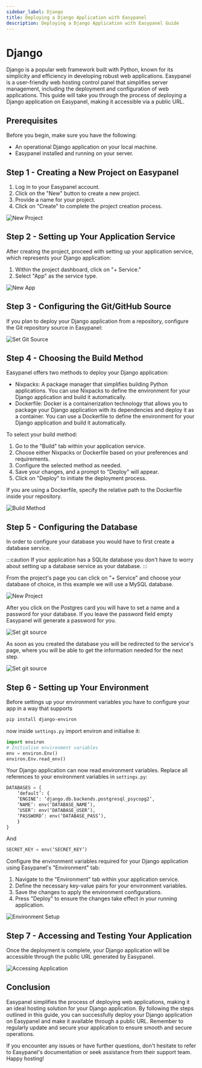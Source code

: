 ```yaml
---
sidebar_label: Django
title: Deploying a Django Application with Easypanel
description: Deploying a Django Application with Easypanel Guide
---
```


# Django

Django is a popular web framework built with Python, known for its simplicity and efficiency in developing robust web applications. Easypanel is a user-friendly web hosting control panel that simplifies server management, including the deployment and configuration of web applications. This guide will take you through the process of deploying a Django application on Easypanel, making it accessible via a public URL.

## Prerequisites

Before you begin, make sure you have the following:

- An operational Django application on your local machine.
- Easypanel installed and running on your server.

## Step 1 - Creating a New Project on Easypanel

1. Log in to your Easypanel account.
2. Click on the "New" button to create a new project.
3. Provide a name for your project.
4. Click on "Create" to complete the project creation process.

![New Project](./new-project.png)

## Step 2 - Setting up Your Application Service

After creating the project, proceed with setting up your application service, which represents your Django application:

1. Within the project dashboard, click on "+ Service."
2. Select "App" as the service type.

![New App](./new-app.png)

## Step 3 - Configuring the Git/GitHub Source

If you plan to deploy your Django application from a repository, configure the Git repository source in Easypanel:

![Set Git Source](./source-panel.png)

## Step 4 - Choosing the Build Method

Easypanel offers two methods to deploy your Django application:

- Nixpacks: A package manager that simplifies building Python applications. You can use Nixpacks to define the environment for your Django application and build it automatically.
- Dockerfile: Docker is a containerization technology that allows you to package your Django application with its dependencies and deploy it as a container. You can use a Dockerfile to define the environment for your Django application and build it automatically.

To select your build method:

1. Go to the "Build" tab within your application service.
2. Choose either Nixpacks or Dockerfile based on your preferences and requirements.
3. Configure the selected method as needed.
4. Save your changes, and a prompt to "Deploy" will appear.
5. Click on "Deploy" to initiate the deployment process.

If you are using a Dockerfile, specify the relative path to the Dockerfile inside your repository.

![Build Method](./build.png)

## Step 5 - Configuring the Database

In order to configure your database you would have to first create a database service.

:::caution
If your application has a SQLite database you don't have to worry about setting up a database service as your database.
:::

From the project's page you can click on "+ Service" and choose your database of choice, in this example we will use a MySQL database.

![New Project](./new-app.png)

After you click on the Postgres card you will have to set a name and a password for your database. If you leave the password field empty Easypanel will generate a password for you.

![Set git source](./create-postgres.png)

As soon as you created the database you will be redirected to the service's page, where you will be able to get the information needed for the next step.

![Set git source](./db-credentials.png)

## Step 6 - Setting up Your Environment

Before settings up your environment variables you have to configure your app in a way that supports

```bash
pip install django-environ
```

now inside `settings.py` import environ and initialise it:

```python
import environ
# Initialise environment variables
env = environ.Env()
environ.Env.read_env()
```

Your Django application can now read environment variables. Replace all references to your environment variables in `settings.py`:

```python
DATABASES = {
    ‘default’: {
    ‘ENGINE’: ‘django.db.backends.postgresql_psycopg2’,
    ‘NAME’: env(‘DATABASE_NAME’),
    ‘USER’: env(‘DATABASE_USER’),
    ‘PASSWORD’: env(‘DATABASE_PASS’),
    }
}
```

And

```python
SECRET_KEY = env(‘SECRET_KEY’)
```

Configure the environment variables required for your Django application using Easypanel's "Environment" tab:

1. Navigate to the "Environment" tab within your application service.
2. Define the necessary key-value pairs for your environment variables.
3. Save the changes to apply the environment configurations.
4. Press "Deploy" to ensure the changes take effect in your running application.

![Environment Setup](./environment.png)

## Step 7 - Accessing and Testing Your Application

Once the deployment is complete, your Django application will be accessible through the public URL generated by Easypanel.

![Accessing Application](./open.png)

## Conclusion

Easypanel simplifies the process of deploying web applications, making it an ideal hosting solution for your Django application. By following the steps outlined in this guide, you can successfully deploy your Django application on Easypanel and make it available through a public URL. Remember to regularly update and secure your application to ensure smooth and secure operations.

If you encounter any issues or have further questions, don't hesitate to refer to Easypanel's documentation or seek assistance from their support team. Happy hosting!
